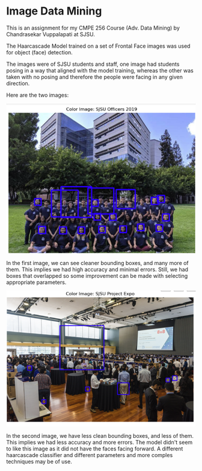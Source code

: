 # Image Data Mining

This is an assignment for my CMPE 256 Course (Adv. Data Mining) by Chandrasekar Vuppalapati at SJSU.

The Haarcascade Model trained on a set of Frontal Face images was used for object (face) detection.

The images were of SJSU students and staff, one image had students posing in a way that aligned with the model training, whereas the other was taken
with no posing and therefore the people were facing in any given direction.

Here are the two images:

![Image 1](./images/sjsu_officers_detected.png "Image 1")

In the first image, we can see cleaner bounding boxes, and many more of them. This implies we had high accuracy and minimal errors. Still, we had boxes that overlapped so some improvement can be made with selecting appropriate parameters.

![Image 2](./images/sjsu_project_expo_detected.png "Image 2")

In the second image, we have less clean bounding boxes, and less of them. This implies we had less accuracy and more errors. The model didn't seem to like this image as it did not have the faces facing forward. A different haarcascade classifier and different parameters and more comples techniques may be of use.
